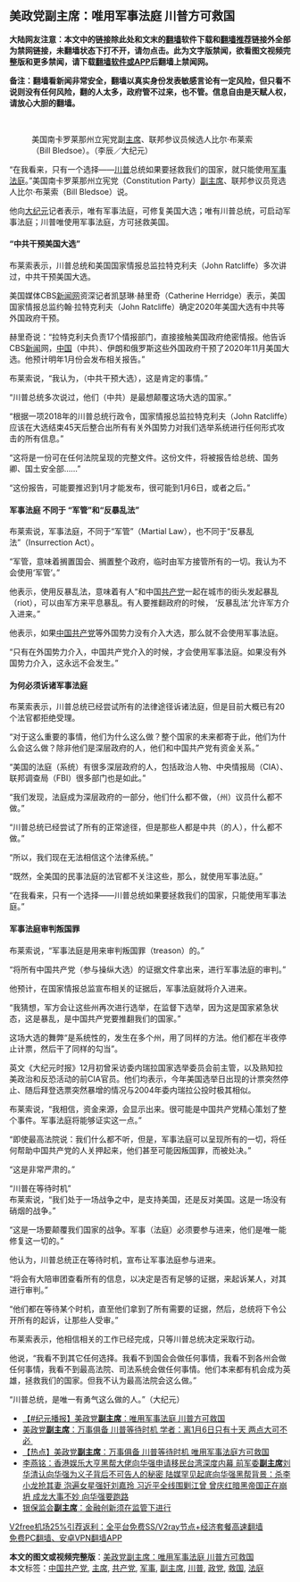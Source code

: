  <h2>美政党副主席：唯用军事法庭 川普方可救国</h2> <p class="notice"><b>大陆网友注意：本文中的链接除此处和文末的<a href="https://github.com/bannedbook/fanqiang" >翻墙</a>软件下载和<a href="https://github.com/killgcd/justmysocks/blob/master/README.md">翻墙推荐</a>链接外全部为禁网链接，未翻墙状态下打不开，请勿点击。此为文字版禁闻，欲看图文视频完整版和更多禁闻，请下载<a href="https://github.com/bannedbook/fanqiang">翻墙软件或APP</a>后翻墙上禁闻网。</p><p>备注：翻墙看新闻非常安全，翻墙以真实身份发表敏感言论有一定风险，但只看不说则没有任何风险，翻的人太多，政府管不过来，也不管。信息自由是天赋人权，请放心大胆的翻墙。</b></p>  <div class="entry"> <br /> <figure><figcaption class="wp-caption-text">美国南卡罗莱那州立宪党副<a href="https://www.bannedbook.org/bnews/tag/%E4%B8%BB%E5%B8%AD/" class="st_tag internal_tag" rel="tag" title="标签 主席 下的日志">主席</a>、联邦参议员候选人比尔‧布莱索（Bill Bledsoe）。（李辰／大纪元）</figcaption></figure> <p>“在我看来，只有一个选择——<a href="https://www.bannedbook.org/bnews/tag/%e5%b7%9d%e6%99%ae/" class="st_tag internal_tag" rel="tag" title="标签 川普 下的日志">川普</a>总统如果要拯救我们的国家，就只能使用<a href="https://www.bannedbook.org/bnews/tag/%E5%86%9B%E4%BA%8B/" class="st_tag internal_tag" rel="tag" title="标签 军事 下的日志">军事</a><a href="https://www.bannedbook.org/bnews/tag/%e6%b3%95%e5%ba%ad/" class="st_tag internal_tag" rel="tag" title="标签 法庭 下的日志">法庭</a>。”美国南卡罗莱那州立宪党（Constitution Party）<a href="https://www.bannedbook.org/bnews/tag/%E5%89%AF%E4%B8%BB%E5%B8%AD/" class="st_tag internal_tag" rel="tag" title="标签 副主席 下的日志">副主席</a>、联邦参议员竞选人比尔‧布莱索（Bill Bledsoe）说。</p> <p>他向<span class='wp_keywordlink_affiliate'><a href="http://www.epochtimes.com/" title="大纪元" target="_blank">大纪元</a></span>记者表示，唯有军事法庭，可修复美国大选；唯有川普总统，可启动军事法庭；川普唯使用军事法庭，方可拯救美国。</p> <h4><strong>“中共干预美国大选”</strong></h4> <p>布莱索表示，川普总统和美国国家情报总监拉特克利夫（John Ratcliffe）多次讲过，中共干预美国大选。</p> <p>美国媒体CBS<span class='wp_keywordlink_affiliate'><a href="https://www.bannedbook.org/" title="新闻网">新闻网</a></span>资深记者凯瑟琳·赫里奇（Catherine Herridge）表示，美国国家情报总监约翰·拉特克利夫（John Ratcliffe）确定2020年美国大选有中共等外国政府干预。</p> <p>赫里奇说：“拉特克利夫负责17个情报部门，直接接触美国政府绝密情报。他告诉CBS<span class='wp_keywordlink_affiliate'><a href="https://www.bannedbook.org/" title="新闻">新闻</a></span>网，<span class='wp_keywordlink_affiliate'><a href="https://www.bannedbook.org/" title="中国" target="_blank">中国</a></span>（中共）、伊朗和俄罗斯这些外国政府干预了2020年11月美国大选。他预计明年1月份会发布相关报告。”</p> <p>布莱索说，“我认为，（中共干预大选），这是肯定的事情。”</p> <p>“川普总统多次说过，他们（中共）是最想颠覆这场大选的国家。”</p> <p>“根据一项2018年的川普总统行政令，国家情报总监拉特克利夫（John Ratcliffe）应该在大选结束45天后整合出所有有关外国势力对我们选举系统进行任何形式攻击的所有信息。”</p> <p>“这将是一份可在任何法院呈现的完整文件。这份文件，将被报告给总统、国务卿、国土安全部……”</p> <p>“这份报告，可能要推迟到1月才能发布，很可能到1月6日，或者之后。”</p>  <h4><strong>军事法庭 不同于 “军管”和“反暴乱法”</strong></h4> <p>布莱索说，军事法庭，不同于“军管”（Martial Law），也不同于“反暴乱法”（Insurrection Act）。</p> <p>“军管，意味着搁置国会、搁置整个政府，临时由军方接管所有的一切。我认为不会使用‘军管’。”</p> <p>他表示，使用反暴乱法，意味着有人“和中国<a href="https://www.bannedbook.org/bnews/tag/%e5%85%b1%e4%ba%a7%e5%85%9a/" class="st_tag internal_tag" rel="tag" title="标签 共产党 下的日志">共产党</a>一起在城市的街头发起暴乱（riot），可以由军方来平息暴乱。有人要推翻​​政府的时候， &#8216;反暴乱法&#8217;允许军方介入进来。”</p> <p>他表示，如果<a href="https://www.bannedbook.org/bnews/tag/%e4%b8%ad%e5%9b%bd%e5%85%b1%e4%ba%a7%e5%85%9a/" class="st_tag internal_tag" rel="tag" title="标签 中国共产党 下的日志">中国共产党</a>等外国势力没有介入大选，那么就不会使用军事法庭。</p> <p>“只有在外国势力介入，中国共产党介入的时候，才会使用军事法庭。如果没有外国势力介入，这永远不会发生。”</p> <h4><strong>为何必须诉诸军事法庭</strong></h4> <p>布莱索表示，川普总统已经尝试所有的法律途径诉诸法庭，但是目前大概已有20个法官都拒绝受理。</p> <p>“对于这么重要的事情，他们为什么这么做？整个国家的未来都寄于此，他们为什么会这么做？除非他们是深层政府的人，他们和中国共产党有资金关系。”</p> <p>“美国的法庭（系统）有很多深层政府的人，包括政治人物、中央情报局（CIA）、联邦调查局（FBI）很多部门也是如此。”</p> <p>“我们发现，法庭成为深层政府的一部分，他们什么都不做，（州）议员什么都不做。”</p> <p>“川普总统已经尝试了所有的正常途径，但是那些人都是中共（的人），什么都不做。”</p>  <p>“所以，我们现在无法相信这个法律系统。”</p> <p>“既然，全美国的民事法庭的法官都不关注这些，那么，就使用军事法庭。”</p> <p>“在我看来，只有一个选择——川普总统如果要拯救我们的国家，只能使用军事法庭。”</p> <h4><strong>军事法庭审判叛国罪</strong></h4> <p>布莱索说，“军事法庭是用来审判叛国罪（treason）的。”</p> <p>“将所有中国共产党（参与操纵大选）的证据文件拿出来，进行军事法庭的审判。”</p> <p>他预计，在国家情报总监宣布相关的证据后，军事法庭就将介入进来。</p> <p>“我猜想，军方会让这些州再次进行选举，在监督下选举，因为这是国家紧​​急状态，这是暴乱，是中国共产党要推翻我们的国家。”</p> <p>这场大选的舞弊“是系统性的，发生在多个州，用了同样的方法。他们都在半夜停止计票，然后干了同样的勾当”。</p> <p>英文《大纪元时报》12月初曾采访委内瑞拉国家选举委员会前主管，以及熟知拉美政治和反恐活动的前CIA官员。他们均表示，今年美国选举日出现的计票突然停止、随后拜登选票突然暴增的情况与2004年委内瑞拉公投时极其相似。</p> <p>布莱索说，“我相信，资金来源，会显示出来。很可能是中国共产党精心策划了整个事件。军事法庭将能够证实这一点。”</p>  <p>“即使最高法院说：我们什么都不听，但是，军事法庭可以呈现所有的一切，将任何帮助中国共产党的人关押起来，他们甚至可能因叛国罪，而被处决。”</p> <p>“这是非常严肃的。”</p> <p>“川普在等待时机”<br /> 布莱索说，“我们处于一场战争之中，是支持美国，还是反对美国。这是一场没有硝烟的战争。”</p> <p>“这是一场要颠覆我们国家的战争。军事（法庭）必须要参与进来，他们是唯一能修复这一切的。”</p> <p>他认为，川普总统正在等待时机，宣布让军事法庭参与进来。</p> <p>“将会有大陪审团查看所有的信息，以决定是否有足够的证据，来起诉某人，对其进行审判。”</p> <p>“他们都在等待某个时机，直至他们拿到了所有需要的证据，然后，总统将下令公开所有的起诉，让那些人受审。”</p> <p>布莱索表示，他相信相关的工作已经完成，只等川普总统决定采取行动。</p> <p>他说，“我看不到其它任何选择。我看不到国会会做任何事情，我看不到各州会做任何事情，我看不到最高法院、司法系统会做任何事情。他们本来都有机会成为英雄，拯救我们的国家。但我不认为最高法院会这么做。”</p> <p>“川普总统，是唯一有勇气这么做的人。”（大纪元）</p>  <ul class='op-related-articles' title='相关阅读'> <li><a href='https://www.bannedbook.org/bnews/bannedvideo/20201230/1457789.html' target='_blank'>【#纪元播报】美政党<b>副主席</b>：唯用军事法庭 川普方可救国</a></li> <li><a href='https://www.bannedbook.org/bnews/cnnews/20201229/1456691.html' target='_blank'>美政党<b>副主席</b>：万事俱备 川普等待时机 学者：离1月6日只有十天 两点大可不必 </a></li> <li><a href='https://www.bannedbook.org/bnews/bannedvideo/20201229/1456681.html' target='_blank'>【热点】美政党<b>副主席</b>：万事俱备 川普等待时机 唯用军事法庭方可救国</a></li> <li><a href='https://www.bannedbook.org/bnews/comments/20201228/1456205.html' target='_blank'>李燕铭：香港娱乐大亨黑帮大佬向华强申请移民台湾深度内幕 前军委<b>副主席</b>刘华清认向华强为义子背后不可告人的秘密 陆媒罕见起底向华强黑帮背景：杀李小龙抢其妻 泡遍女星强奸刘嘉玲 习近平全线围剿江曾 曾庆红暗黑帝国正在崩坍 成龙大事不妙 向华强要跑路</a></li> <li><a href='https://www.bannedbook.org/bnews/baitai/20201220/1451677.html' target='_blank'>银保监会<b>副主席</b>：金融创新须在监管下进行</a></li> </ul> <p class="texttj"> <a href="https://github.com/bannedbook/fanqiang/wiki/V2ray%E6%9C%BA%E5%9C%BA" target="_blank">V2free机场25%引荐返利：全平台免费SS/V2ray节点+经济套餐高速翻墙</a><br/> <a href="https://github.com/bannedbook/fanqiang/wiki/%E7%A6%81%E9%97%BB%E7%BD%91%E5%AE%89%E5%8D%93%E7%BF%BB%E5%A2%99%E6%96%B0%E9%97%BBAPP" target="_blank">免费PC翻墙、安卓VPN翻墙APP</a></p><p></p><a name='sharetosocial'></a>       <div><b>本文的图文或视频完整版</b>：<a href='https://www.bannedbook.org/bnews/comments/20201230/1457919.html'>美政党副主席：唯用军事法庭 川普方可救国</a></div>  </div><!--END ENTRY--> <div class="postfooter"> <div>本文标签：<a href="https://www.bannedbook.org/bnews/tag/%e4%b8%ad%e5%9b%bd%e5%85%b1%e4%ba%a7%e5%85%9a/" rel="tag">中国共产党</a>, <a href="https://www.bannedbook.org/bnews/tag/%E4%B8%BB%E5%B8%AD/" rel="tag">主席</a>, <a href="https://www.bannedbook.org/bnews/tag/%e5%85%b1%e4%ba%a7%e5%85%9a/" rel="tag">共产党</a>, <a href="https://www.bannedbook.org/bnews/tag/%E5%86%9B%E4%BA%8B/" rel="tag">军事</a>, <a href="https://www.bannedbook.org/bnews/tag/%E5%89%AF%E4%B8%BB%E5%B8%AD/" rel="tag">副主席</a>, <a href="https://www.bannedbook.org/bnews/tag/%e5%b7%9d%e6%99%ae/" rel="tag">川普</a>, <a href="https://www.bannedbook.org/bnews/tag/%E6%94%BF%E5%85%9A/" rel="tag">政党</a>, <a href="https://www.bannedbook.org/bnews/tag/%e6%95%91%e5%9b%bd/" rel="tag">救国</a>, <a href="https://www.bannedbook.org/bnews/tag/%e6%b3%95%e5%ba%ad/" rel="tag">法庭</a></div>  </div><!--END POSTFOOTER--> 